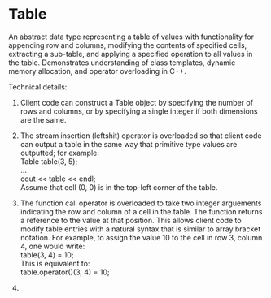 # Table
An abstract data type representing a table of values with functionality for appending row and columns, modifying the contents of specified cells, extracting a sub-table, and applying a specified operation to all values in the table. Demonstrates understanding of class templates, dynamic memory allocation, and operator overloading in C++.

Technical details:

1. Client code can construct a Table object by specifying the number of rows and columns, or by specifying a single integer if both dimensions are the same. 

2. The stream insertion (leftshit) operator is overloaded so that client code can output a table in the same way that primitive type values are outputted; for example:  
      Table<int> table(3, 5);  
    ...  
    cout << table << endl;  
Assume that cell (0, 0) is in the top-left corner of the table.
  
3. The function call operator is overloaded to take two integer arguements indicating the row and column of a cell in the table. The function returns a reference to the value at that position. This allows client code to modify table entries with a natural syntax that is similar to array bracket notation. For example, to assign the value 10 to the cell in row 3, column 4, one would write:  
    table(3, 4) = 10;  
This is equivalent to:  
    table.operator()(3, 4) = 10;  
    
4.
